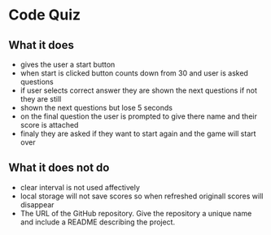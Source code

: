 #  Code Quiz


## What it does
* gives the user a start button
* when start is clicked button counts down from 30 and user is asked questions
* if user selects correct answer they are shown the next questions if not they are still 
* shown the next questions but lose 5 seconds
* on the final question the user is prompted to give there name and their score is attached
* finaly they are asked if they want to start again and the game will start over

## What it does not do
* clear interval is not used affectively
* local storage will not save scores so when refreshed originall scores will disappear
* The URL of the GitHub repository. Give the repository a unique name and include a README describing the project.


